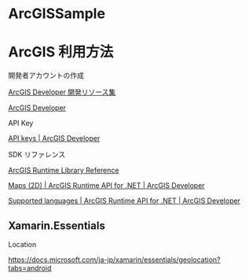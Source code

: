 # ArcGISSample

# ArcGIS 利用方法



開発者アカウントの作成

[ArcGIS Developer 開発リソース集](https://esrijapan.github.io/arcgis-dev-resources/guide/get-dev-account/)

[ArcGIS Developer](https://developers.arcgis.com/)

API Key

[API keys \| ArcGIS Developer](https://developers.arcgis.com/api-keys)




SDK リファレンス

[ArcGIS Runtime Library Reference](https://developers.arcgis.com/net/api-reference/index.html)


[Maps \(2D\) \| ArcGIS Runtime API for \.NET \| ArcGIS Developer](https://developers.arcgis.com/net/maps-2d/)


[Supported languages \| ArcGIS Runtime API for \.NET \| ArcGIS Developer](https://developers.arcgis.com/net/reference/supported-languages/)



## Xamarin.Essentials

Location

https://docs.microsoft.com/ja-jp/xamarin/essentials/geolocation?tabs=android

